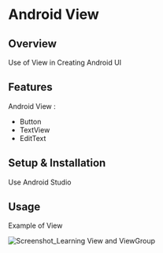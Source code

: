 # Android View

## Overview
Use of View in Creating Android UI

## Features
Android View :
- Button
- TextView
- EditText

## Setup & Installation 
Use Android Studio

## Usage
Example of View

![Screenshot_Learning View and ViewGroup](https://user-images.githubusercontent.com/56164259/68088598-59b20f80-fe93-11e9-852d-100761101929.png)
